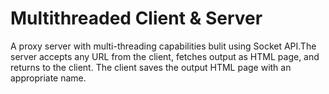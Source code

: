 # Multithreaded Client & Server
A proxy server with multi-threading capabilities bulit using Socket API.The server accepts any URL from the client, fetches output as HTML page, and returns to the client. The client saves the output HTML page with an appropriate name.
